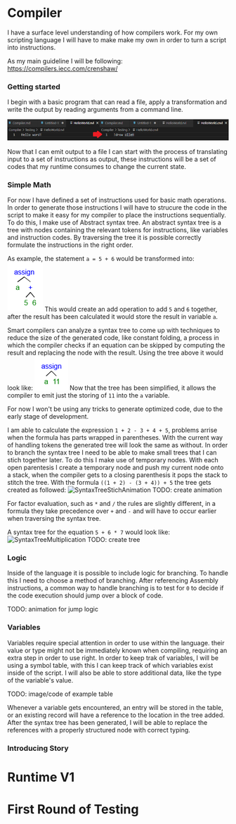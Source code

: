 # Compiler

I have a surface level understanding of how compilers work. For my own scripting language I will have to make make my own in order to turn a script into instructions.

As my main guideline I will be following: https://compilers.iecc.com/crenshaw/

### Getting started

I begin with a basic program that can read a file, apply a transformation and write the output by reading arguments from a command line.

![SimpleStringTransformation.png](./Resources/SimpleStringTransformation.png)

Now that I can emit output to a file I can start with the process of translating input to a set of instructions as output, these instructions will be a set of codes that my runtime consumes to change the current state.

### Simple Math

For now I have defined a set of instructions used for basic math operations. In order to generate those instructions I will have to strucure the code in the script to make it easy for my compiler to place the instructions sequentially. To do this, I make use of Abstract syntax tree. An abstract syntax tree is a tree with nodes containing the relevant tokens for instructions, like variables and instruction codes. By traversing the tree it is possible correctly formulate the instructions in the right order.

As example, the statement `a = 5 + 6` would be transformed into:
![SyntaxTreeOne](./Resources/SyntaxTreeOne.png)
This would create an add operation to add `5` and `6` together, after the result has been calculated it would store the result in variable `a`.

Smart compilers can analyze a syntax tree to come up with techniques to reduce the size of the generated code, like constant folding, a process in which the compiler checks if an equation can be skipped by computing the result and replacing the node with the result. Using the tree above it would look like:
![SyntaxTreeTwo](./Resources/SyntaxTreeTwo.png)
Now that the tree has been simplified, it allows the compiler to emit just the storing of `11` into the `a` variable.

For now I won't be using any tricks to generate optimized code, due to the early stage of development.

I am able to calculate the expression `1 + 2 - 3 + 4 + 5`, problems arrise when the formula has parts wrapped in parentheses. With the current way of handling tokens the generated tree will look the same as without. In order to branch the syntax tree I need to be able to make small trees that I can stich together later. To do this I make use of temporary nodes. With each open parentesis I create a temporary node and push my current node onto a stack, when the compiler gets to a closing parenthesis it pops the stack to stitch the tree. With the formula `((1 + 2) - (3 + 4)) + 5` the tree gets created as followed:
![SyntaxTreeStichAnimation]()
TODO: create animation

For factor evaluation, such as `*` and `/` the rules are slightly different, in a formula they take precedence over `+` and `-` and will have to occur earlier when traversing the syntax tree.

A syntax tree for the equation `5 + 6 * 7` would look like:
![SyntaxTreeMultiplication]()
TODO: create tree

### Logic

Inside of the language it is possible to include logic for branching. To handle this I need to choose a method of branching. After referencing Assembly instructions, a common way to handle branching is to test for `0` to decide if the code execution should jump over a block of code.

TODO: animation for jump logic

### Variables

Variables require special attention in order to use within the language. their value or type might not be immediately known when compiling, requiring an extra step in order to use right. In order to keep trak of variables, I will be using a symbol table, with this I can keep track of which variables exist inside of the script. I will also be able to store additional data, like the type of the variable's value.

TODO: image/code of example table

Whenever a variable gets encountered, an entry will be stored in the table, or an existing record will have a reference to the location in the tree added. After the syntax tree has been generated, I will be able to replace the references with a properly structured node with correct typing.

### Introducing Story

# Runtime V1

# First Round of Testing